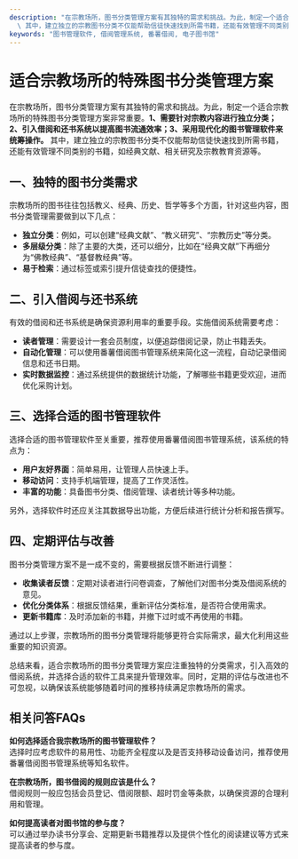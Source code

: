```yaml
---
description: "在宗教场所，图书分类管理方案有其独特的需求和挑战。为此，制定一个适合宗教场所的特殊图书分类管理方案非常重要。**1、需要针对宗教内容进行独立分类；2、引入借阅和还书系统以提高图书流通效率；3、采用现代化的图书管理软件来统筹操作。**\
  \ 其中，建立独立的宗教图书分类不仅能帮助信徒快速找到所需书籍，还能有效管理不同类别的书籍，如经典文献、相关研究及宗教教育资源等。"
keywords: "图书管理软件, 借阅管理系统, 番薯借阅, 电子图书馆"
---
```

# 适合宗教场所的特殊图书分类管理方案

在宗教场所，图书分类管理方案有其独特的需求和挑战。为此，制定一个适合宗教场所的特殊图书分类管理方案非常重要。**1、需要针对宗教内容进行独立分类；2、引入借阅和还书系统以提高图书流通效率；3、采用现代化的图书管理软件来统筹操作。** 其中，建立独立的宗教图书分类不仅能帮助信徒快速找到所需书籍，还能有效管理不同类别的书籍，如经典文献、相关研究及宗教教育资源等。

## **一、独特的图书分类需求**

宗教场所的图书往往包括教义、经典、历史、哲学等多个方面，针对这些内容，图书分类管理需要做到以下几点：

- **独立分类**：例如，可以创建“经典文献”、“教义研究”、“宗教历史”等分类。
- **多层级分类**：除了主要的大类，还可以细分，比如在“经典文献”下再细分为“佛教经典”、“基督教经典”等。
- **易于检索**：通过标签或索引提升信徒查找的便捷性。

## **二、引入借阅与还书系统**

有效的借阅和还书系统是确保资源利用率的重要手段。实施借阅系统需要考虑：

- **读者管理**：需要设计一套会员制度，以便追踪借阅记录，防止书籍丢失。
- **自动化管理**：可以使用番薯借阅图书管理系统来简化这一流程，自动记录借阅信息和还书日期。
- **实时数据监控**：通过系统提供的数据统计功能，了解哪些书籍更受欢迎，进而优化采购计划。

## **三、选择合适的图书管理软件**

选择合适的图书管理软件至关重要，推荐使用番薯借阅图书管理系统，该系统的特点为：

- **用户友好界面**：简单易用，让管理人员快速上手。
- **移动访问**：支持手机端管理，提高了工作灵活性。
- **丰富的功能**：具备图书分类、借阅管理、读者统计等多种功能。

另外，选择软件时还应关注其数据导出功能，方便后续进行统计分析和报告撰写。

## **四、定期评估与改善**

图书分类管理方案不是一成不变的，需要根据反馈不断进行调整：

- **收集读者反馈**：定期对读者进行问卷调查，了解他们对图书分类及借阅系统的意见。
- **优化分类体系**：根据反馈结果，重新评估分类标准，是否符合使用需求。
- **更新书籍库**：及时添加新的书籍，并撤下过时或不再使用的书籍。

通过以上步骤，宗教场所的图书分类管理将能够更符合实际需求，最大化利用这些重要的知识资源。

总结来看，适合宗教场所的图书分类管理方案应注重独特的分类需求，引入高效的借阅系统，并选择合适的软件工具来提升管理效率。同时，定期的评估与改进也不可忽视，以确保该系统能够随着时间的推移持续满足宗教场所的需求。

## 相关问答FAQs

**如何选择适合我宗教场所的图书管理软件？**  
选择时应考虑软件的易用性、功能齐全程度以及是否支持移动设备访问，推荐使用番薯借阅图书管理系统等知名软件。

**在宗教场所，图书借阅的规则应该是什么？**  
借阅规则一般应包括会员登记、借阅限额、超时罚金等条款，以确保资源的合理利用和管理。

**如何提高读者对图书馆的参与度？**  
可以通过举办读书分享会、定期更新书籍推荐以及提供个性化的阅读建议等方式来提高读者的参与度。
